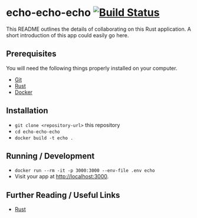 # echo-echo-echo [![Build Status](https://travis-ci.com/tomasbasham/echo-echo-echo.svg?branch=master)](https://travis-ci.com/tomasbasham/echo-echo-echo)

This README outlines the details of collaborating on this Rust application. A
short introduction of this app could easily go here.

## Prerequisites

You will need the following things properly installed on your computer.

* [Git](https://git-scm.com/)
* [Rust](https://www.rust-lang.org/)
* [Docker](https://www.docker.com/)

## Installation

* `git clone <repository-url>` this repository
* `cd echo-echo-echo`
* `docker build -t echo .`

## Running / Development

* `docker run --rm -it -p 3000:3000 --env-file .env echo`
* Visit your app at [http://localhost:3000](http://localhost:3000).

## Further Reading / Useful Links

* [Rust](https://www.rust-lang.org/)
